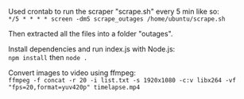 Used crontab to run the scraper "scrape.sh" every 5 min like so:\
`*/5 * * * * screen -dmS scrape_outages /home/ubuntu/scrape.sh`

Then extracted all the files into a folder "outages".

Install dependencies and run index.js with Node.js:\
`npm install`
then
`node .`

Convert images to video using ffmpeg:\
`ffmpeg -f concat -r 20 -i list.txt -s 1920x1080 -c:v libx264 -vf "fps=20,format=yuv420p" timelapse.mp4`
